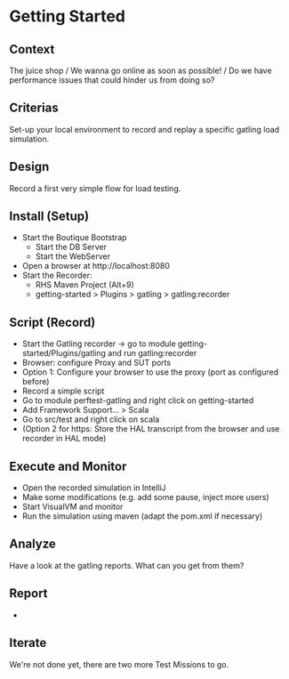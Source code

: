 Getting Started
==========

Context
---------------
The juice shop / We wanna go online as soon as possible! / Do we have performance issues that could hinder us from doing so?

Criterias
---------------
Set-up your local environment to record and replay a specific gatling load simulation.

Design
---------------
Record a first very simple flow for load testing.

Install (Setup)
---------------
- Start the Boutique Bootstrap
   - Start the DB Server
   - Start the WebServer
- Open a browser at http://localhost:8080
- Start the Recorder:
    - RHS Maven Project (Alt+9)
    - getting-started > Plugins > gatling > gatling:recorder 

Script (Record)
---------------
- Start the Gatling recorder -> go to module getting-started/Plugins/gatling and run gatling:recorder
- Browser: configure Proxy and SUT ports
- Option 1: Configure your browser to use the proxy (port as configured before)
- Record a simple script
- Go to module perftest-gatling and right click on getting-started
 - Add Framework Support... > Scala
- Go to src/test and right click on scala
- (Option 2 for https: Store the HAL transcript from the browser and use recorder in HAL mode)

Execute and Monitor
---------------
- Open the recorded simulation in IntelliJ
- Make some modifications (e.g. add some pause, inject more users)
- Start VisualVM and monitor 
- Run the simulation using maven (adapt the pom.xml if necessary)

Analyze
---------------
Have a look at the gatling reports. What can you get from them?

Report
---------------
-
 
Iterate
---------------
We're not done yet, there are two more Test Missions to go.
